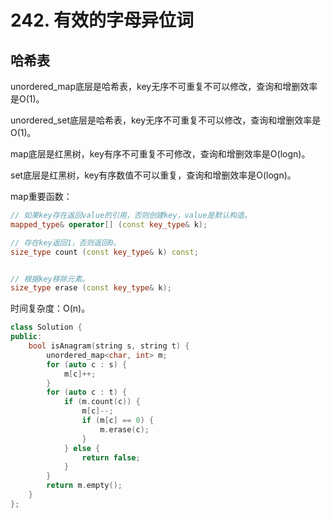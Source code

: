 # 242. 有效的字母异位词

## 哈希表

unordered_map底层是哈希表，key无序不可重复不可以修改，查询和增删效率是O(1)。

unordered_set底层是哈希表，key无序不可重复不可以修改，查询和增删效率是O(1)。

map底层是红黑树，key有序不可重复不可修改，查询和增删效率是O(logn)。

set底层是红黑树，key有序数值不可以重复，查询和增删效率是O(logn)。

map重要函数：

```cpp
// 如果key存在返回value的引用，否则创建key，value是默认构造。
mapped_type& operator[] (const key_type& k);

// 存在key返回1，否则返回0。
size_type count (const key_type& k) const;


// 根据key移除元素。
size_type erase (const key_type& k);
```

时间复杂度：O(n)。

```cpp
class Solution {
public:
    bool isAnagram(string s, string t) {
        unordered_map<char, int> m;
        for (auto c : s) {
            m[c]++;
        }
        for (auto c : t) {
            if (m.count(c)) {
                m[c]--;
                if (m[c] == 0) {
                    m.erase(c);
                }
            } else {
                return false;
            }
        }
        return m.empty();
    }
};
```